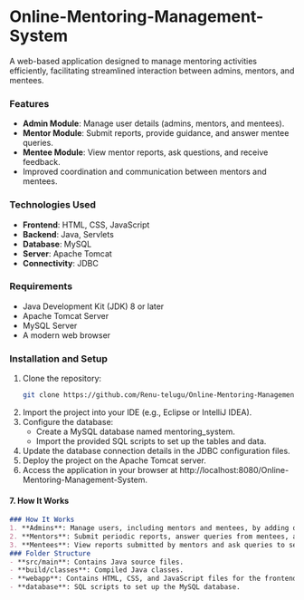 # Online-Mentoring-Management-System
A web-based application designed to manage mentoring activities efficiently, facilitating streamlined interaction between admins, mentors, and mentees.
### Features
- **Admin Module**: Manage user details (admins, mentors, and mentees).
- **Mentor Module**: Submit reports, provide guidance, and answer mentee queries.
- **Mentee Module**: View mentor reports, ask questions, and receive feedback.
- Improved coordination and communication between mentors and mentees.
### Technologies Used
- **Frontend**: HTML, CSS, JavaScript
- **Backend**: Java, Servlets
- **Database**: MySQL
- **Server**: Apache Tomcat
- **Connectivity**: JDBC
### Requirements
- Java Development Kit (JDK) 8 or later
- Apache Tomcat Server
- MySQL Server
- A modern web browser
### Installation and Setup
1. Clone the repository:
   ```bash
   git clone https://github.com/Renu-telugu/Online-Mentoring-Management-System.git
2. Import the project into your IDE (e.g., Eclipse or IntelliJ IDEA).
3. Configure the database:
    - Create a MySQL database named mentoring_system.
    - Import the provided SQL scripts to set up the tables and data.
4. Update the database connection details in the JDBC configuration files.
5. Deploy the project on the Apache Tomcat server.
6. Access the application in your browser at http://localhost:8080/Online-Mentoring-Management-System.

#### **7. How It Works**
```markdown
### How It Works
1. **Admins**: Manage users, including mentors and mentees, by adding or modifying details.
2. **Mentors**: Submit periodic reports, answer queries from mentees, and provide personalized feedback.
3. **Mentees**: View reports submitted by mentors and ask queries to seek guidance.
### Folder Structure
- **src/main**: Contains Java source files.
- **build/classes**: Compiled Java classes.
- **webapp**: Contains HTML, CSS, and JavaScript files for the frontend.
- **database**: SQL scripts to set up the MySQL database.
